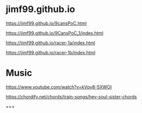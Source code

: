 # jimf99.github.io

https://jimf99.github.io/9cansPoC.html

https://jimf99.github.io/9CansPoC_1/index.html

https://jimf99.github.io/racer-1a/index.html

https://jimf99.github.io/racer-1b/index.html


Music
=====
https://www.youtube.com/watch?v=kVpv8-5XWOI

https://chordify.net/chords/train-songs/hey-soul-sister-chords

===
